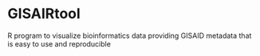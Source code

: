 # GISAIRtool
R program to visualize bioinformatics data providing GISAID metadata that is easy to use and reproducible
